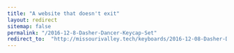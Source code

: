 ```yaml
---
title: "A website that doesn't exit"
layout: redirect
sitemap: false
permalink: "/2016-12-8-Dasher-Dancer-Keycap-Set"
redirect_to:  "http://missourivalley.tech/keyboards/2016-12-08-Dasher-Dancer-Keycap-Set"
---
```

